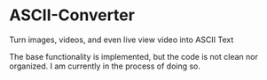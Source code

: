 # ASCII-Converter
Turn images, videos, and even live view video into ASCII Text

The base functionality is implemented, but the code is not clean nor organized. I am currently in the process of doing so.
